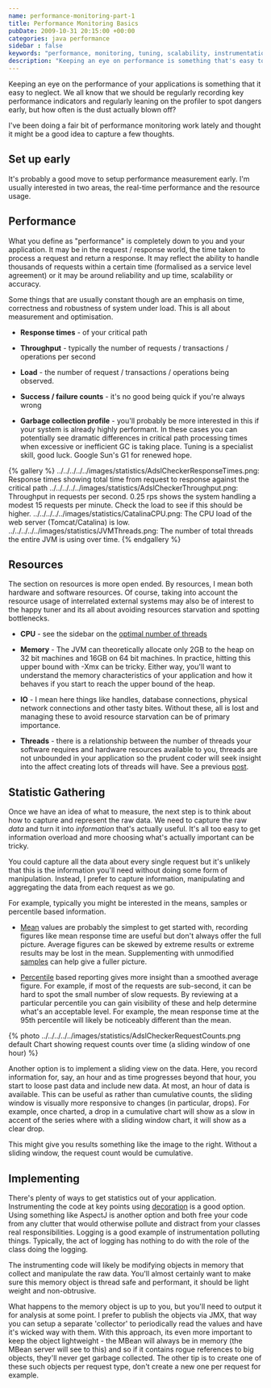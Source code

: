 ```yaml
---
name: performance-monitoring-part-1
title: Performance Monitoring Basics
pubDate: 2009-10-31 20:15:00 +00:00
categories: java performance
sidebar : false
keywords: "performance, monitoring, tuning, scalability, instrumentation, aop, aspectj, requests per second, rps, java melody, jmx"
description: "Keeping an eye on performance is something that's easy to neglect. Get a few pointers about setting this up early, what to watch for and a few implementation tips."
---
```


Keeping an eye on the performance of your applications is something that it easy to neglect. We all know that we should be regularly recording key performance indicators and regularly leaning on the profiler to spot dangers early, but how often is the dust actually blown off?
  
I've been doing a fair bit of performance monitoring work lately and thought it might be a good idea to capture a few thoughts.

<!-- more -->
  
## Set up early

It's probably a good move to setup performance measurement early. I'm usually interested in two areas, the real-time performance and the resource usage.

  

## Performance


What you define as "performance" is completely down to you and your application. It may be in the request / response world, the time taken to process a request and return a response. It may reflect the ability to handle thousands of requests within a certain time (formalised as a service level agreement) or it may be around reliability and up time, scalability or accuracy.

Some things that are usually constant though are an emphasis on time, correctness and robustness of system under load. This is all about measurement and optimisation.


  * __Response times__ - of your critical path

  * __Throughput__ - typically the number of requests / transactions / operations per second

  * __Load__ - the number of request / transactions / operations being observed.

  * __Success / failure counts__ - it's no good being quick if you're always wrong

  * __Garbage collection profile__ - you'll probably be more interested in this if your system is already highly performant. In these cases you can potentially see dramatic differences in critical path processing times when excessive or inefficient GC is taking place. Tuning is a specialist skill, good luck. Google Sun's G1 for renewed hope.


{% gallery %}
../../../../../images/statistics/AdslCheckerResponseTimes.png: Response times showing total time from request to response against the critical path
../../../../../images/statistics/AdslCheckerThroughput.png: Throughput in requests per second. 0.25 rps shows the system handling a modest 15 requests per minute. Check the load to see if this should be higher.
../../../../../images/statistics/CatalinaCPU.png: The CPU load of the web server (Tomcat/Catalina) is low.
../../../../../images/statistics/JVMThreads.png: The number of total threads the entire JVM is using over time.
{% endgallery %}


## Resources

  
The section on resources is more open ended. By resources, I mean both hardware and software resources. Of course, taking into account the resource usage of interrelated external systems may also be of interest to the happy tuner and its all about avoiding resources starvation and spotting bottlenecks.

  * __CPU__ - see the sidebar on the [optimal number of threads](http://tempusfugitlibrary.org/recipes/2012/07/12/optimise-the-number-of-threads/)

  * __Memory__ - The JVM can theoretically allocate only 2GB to the heap on 32 bit machines and 16GB on 64 bit machines. In practice, hitting this upper bound with -Xmx can be tricky. Either way, you'll want to understand the memory characteristics of your application and how it behaves if you start to reach the upper bound of the heap.

  * __IO__ - I mean here things like handles, database connections, physical network connections and other tasty bites. Without these, all is lost and managing these to avoid resource starvation can be of primary importance.

  * __Threads__ - there is a relationship between the number of threads your software requires and hardware resources available to you, threads are not unbounded in your application so the prudent coder will seek insight into the affect creating lots of threads will have. See a previous [post](/blog/2009/02/26/less-is-more/).
  

## Statistic Gathering

  
Once we have an idea of what to measure, the next step is to think about how to capture and represent the raw data. We need to capture the raw _data_ and turn it into _information_ that's actually useful. It's all too easy to get information overload and more choosing what's actually important can be tricky.

You could capture all the data about every single request but it's unlikely that this is the information you'll need without doing some form of manipulation. Instead, I prefer to capture information, manipulating and aggregating the data from each request as we go.

For example, typically you might be interested in the means, samples or percentile based information.

  
 * [Mean](http://en.wikipedia.org/wiki/Arithmetic_mean) values are probably the simplest to get started with, recording figures like mean response time are useful but don't always offer the full picture. Average figures can be skewed by extreme results or extreme results may be lost in the mean. Supplementing with unmodified [samples](http://en.wikipedia.org/wiki/Sample_%28statistics%29) can help give a fuller picture.

  
 * [Percentile](http://en.wikipedia.org/wiki/Percentile_rank) based reporting gives more insight than a smoothed average figure. For example, if most of the requests are sub-second, it can be hard to spot the small number of slow requests. By reviewing at a particular percentile you can gain visibility of these and help determine what's an acceptable level. For example, the mean response time at the 95th percentile will likely be noticeably different than the mean.


{% photo ../../../../../images/statistics/AdslCheckerRequestCounts.png default Chart showing request counts over time (a sliding window of one hour) %}

Another option is to implement a sliding view on the data. Here, you record information for, say, an hour and as time progresses beyond that hour, you start to loose past data and include new data. At most, an hour of data is available. This can be useful as rather than cumulative counts, the sliding window is visually more responsive to changes (in particular, drops). For example, once charted, a drop in a cumulative chart will show as a slow in accent of the series where with a sliding window chart, it will show as a clear drop.

This might give you results something like the image to the right. Without a sliding window, the request count would be cumulative.


## Implementing

  
There's plenty of ways to get statistics out of your application. Instrumenting the code at key points using [decoration](http://en.wikipedia.org/wiki/Composite_pattern) is a good option. Using something like AspectJ is another option and both free your code from any clutter that would otherwise pollute and distract from your classes real responsibilities. Logging is a good example of instrumentation polluting things. Typically, the act of logging has nothing to do with the role of the class doing the logging.

  
The instrumenting code will likely be modifying objects in memory that collect and manipulate the raw data. You'll almost certainly want to make sure this memory object is thread safe and performant, it should be light weight and non-obtrusive.

  
What happens to the memory object is up to you, but you'll need to output it for analysis at some point. I prefer to publish the objects via JMX, that way you can setup a separate 'collector' to periodically read the values and have it's wicked way with them. With this approach, its even more important to keep the object lightweight - the MBean will always be in memory (the MBean server will see to this) and so if it contains rogue references to big objects, they'll never get garbage collected. The other tip is to create one of these such objects per request type, don't create a new one per request for example.


  



